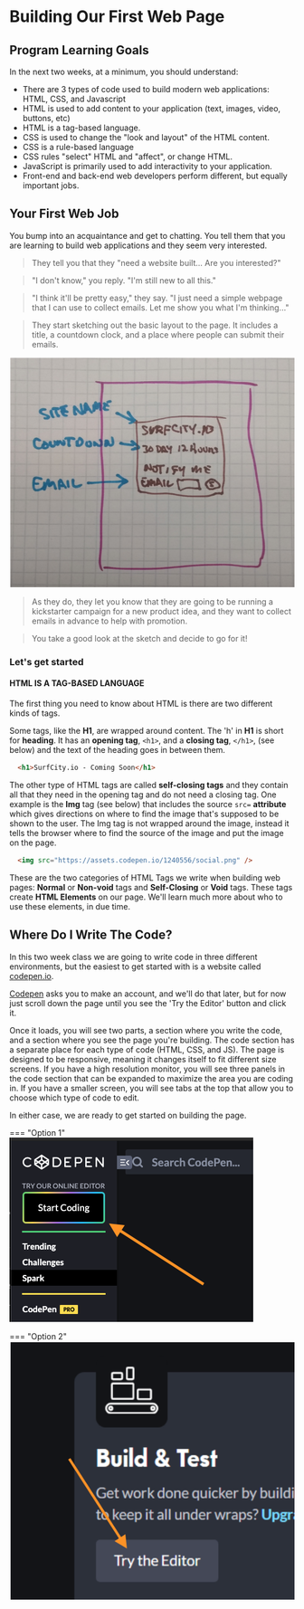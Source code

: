 # Building Our First Web Page

## Program Learning Goals

In the next two weeks, at a minimum, you should understand:

* There are 3 types of code used to build modern web applications: HTML, CSS, and Javascript
* HTML is used to add content to your application (text, images, video, buttons, etc)
* HTML is a tag-based language.
* CSS is used to change the "look and layout" of the HTML content.
* CSS is a rule-based language
* CSS rules "select" HTML and "affect", or change HTML.
* JavaScript is primarily used to add interactivity to your application.
* Front-end and back-end web developers perform different, but equally important jobs.

## Your First Web Job

You bump into an acquaintance and get to chatting. You tell them that you are learning to build web applications and they seem very interested.

>They tell you that they "need a website built... Are you interested?"

> "I don't know," you reply. "I'm still new to all this."

> "I think it'll be pretty easy," they say. "I just need a simple webpage that I can use to collect emails. Let me show you what I'm thinking..."

> They start sketching out the basic layout to the page. It includes a title, a countdown clock, and a place where people can submit their emails.

![first-web-page-mockup-sketch](./../images/first-web-page-mockup-sketch.png)

> As they do, they let you know that they are going to be running a kickstarter campaign for a new product idea, and they want to collect emails in advance to help with promotion.

> You take a good look at the sketch and decide to go for it!

### Let's get started

#### HTML IS A TAG-BASED LANGUAGE

The first thing you need to know about HTML is there are two different kinds of tags.

Some tags, like the **H1**, are wrapped around content. The 'h' in **H1** is short for **heading**. It has an **opening tag**, `<h1>`, and a **closing tag**, `</h1>`, (see below) and the text of the heading goes in between them.

```html
  <h1>SurfCity.io - Coming Soon</h1>
```

The other type of HTML tags are called **self-closing tags** and they contain all that they need in the opening tag and do not need a closing tag. One example is the **Img** tag (see below) that includes the source `src=` **attribute** which gives directions on where to find the image that's supposed to be shown to the user. The Img tag is not wrapped around the image, instead it tells the browser where to find the source of the image and put the image on the page.

```html
  <img src="https://assets.codepen.io/1240556/social.png" />
```

These are the two categories of HTML Tags we write when building web pages: **Normal** or **Non-void** tags and **Self-Closing** or **Void** tags. These tags create **HTML Elements** on our page. We'll learn much more about who to use these elements, in due time.

## Where Do I Write The Code?

In this two week class we are going to write code in three different environments, but the easiest to get started with is a website called [codepen.io](http://www.codepen.io/).

[Codepen](http://www.codepen.io/) asks you to make an account, and we'll do that later, but for now just scroll down the page until you see the 'Try the Editor' button and click it.

Once it loads, you will see two parts, a section where you write the code, and a section where you see the page you're building. The code section has a separate place for each type of code (HTML, CSS, and JS). The page is designed to be responsive, meaning it changes itself to fit different size screens. If you have a high resolution monitor, you will see three panels in the code section that can be expanded to maximize the area you are coding in. If you have a smaller screen, you will see tabs at the top that allow you to choose which type of code to edit.

In either case, we are ready to get started on building the page.

=== "Option 1"
    ![code-pen-button-start-coding](./../images/code-pen-button-start-coding.png)

=== "Option 2"
    ![code-pen-button-try-the-editor](./../images/code-pen-button-try-the-editor.png)

<!-- ## Additional Resources

- [ ] [YT, tuber - title]()

## Know Your Docs

- [ ] [MDN Docs - title]() -->


<!-- ! END OF VIDEO 101.1.3.1 - TITLE-->
<!-- ? Video Numbering and Title system: CourseNumber.ModuleNumber.LessonNumber.VideoNumber -->
<!-- * (VIDEO 101.2.4.3 - "CSS Selectors") === 101 Course, Module 2, Lesson 4, Video 3 - "CSS Selectors" -->

<!-- 

cp workspace/resources/templateFile.md docs/module- 

```javascript

```

| Method      | Description                          |
| ----------- | ------------------------------------ |
| `GET`       | Fetch resource                       |
| `PUT`       | Update resource |
| `DELETE`    | Delete resource |


    `line numbers`
:do you like 'em?


++slash++
https://facelessuser.github.io/pymdown-extensions/extensions/keys/

=== "Javascript"

    ```javascript
    ```

=== "Python"

  ```python
  ```

=== "Example"
    ```console
      .
    ```

=== "Instructions"
    ```markdown
      .
    ```

=== "Result"
    ![PIC](./../images/pic.png)
-->